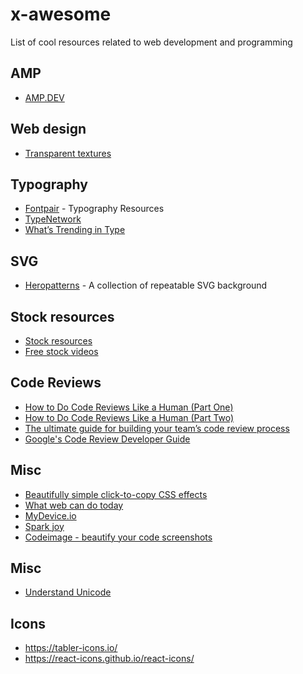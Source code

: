 # x-awesome

List of cool resources related to web development and programming

## AMP

- [AMP.DEV](https://amp.dev)

## Web design

- [Transparent textures](https://www.transparenttextures.com/)

## Typography

- [Fontpair](https://fontpair.co/featured) - Typography Resources
- [TypeNetwork](https://www.typenetwork.com/)
- [What’s Trending in Type](https://www.typewolf.com/)

## SVG

- [Heropatterns](http://www.heropatterns.com/) - A collection of repeatable SVG background

## Stock resources

- [Stock resources](https://github.com/neutraltone/awesome-stock-resources)
- [Free stock videos](https://mixkit.co/free-stock-video/)

## Code Reviews

- [How to Do Code Reviews Like a Human (Part One)](https://mtlynch.io/human-code-reviews-1/)
- [How to Do Code Reviews Like a Human (Part Two)](https://mtlynch.io/human-code-reviews-2/)
- [The ultimate guide for building your team’s code review process](https://www.freecodecamp.org/news/code-review-the-ultimate-guide-aa45c358bbf5/)
- [Google's Code Review Developer Guide](https://google.github.io/eng-practices/review/)

## Misc
- [Beautifully simple click-to-copy CSS effects](https://cssfx.netlify.com/)
- [What web can do today](https://whatwebcando.today/)
- [MyDevice.io](https://www.mydevice.io/)
- [Spark joy](https://github.com/sw-yx/spark-joy#graphics-and-svg-illustrations)
- [Codeimage - beautify your code screenshots](https://codeimage.dev/?ref=producthunt)

## Misc
- [Understand Unicode](https://dmitripavlutin.com/what-every-javascript-developer-should-know-about-unicode/)

## Icons

 - https://tabler-icons.io/
 - https://react-icons.github.io/react-icons/
